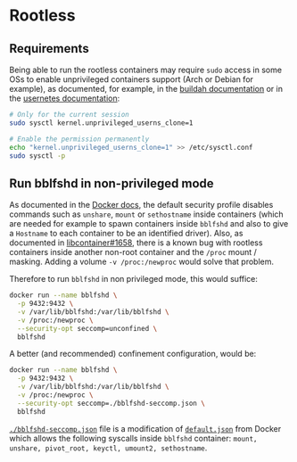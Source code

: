 # Rootless

## Requirements

Being able to run the rootless containers may require `sudo` access in some OSs to enable unprivileged containers 
support (Arch or Debian for example), as documented, for example, in the 
[buildah documentation](https://wiki.archlinux.org/index.php/Buildah#Enable_support_to_build_unprivileged_containers) 
or in the [usernetes documentation](https://github.com/rootless-containers/usernetes#distribution-specific-hint):

```sh
# Only for the current session
sudo sysctl kernel.unprivileged_userns_clone=1
```

```sh
# Enable the permission permanently
echo "kernel.unprivileged_userns_clone=1" >> /etc/sysctl.conf
sudo sysctl -p
```

## Run bblfshd in non-privileged mode

As documented in the [Docker docs](https://docs.docker.com/engine/security/seccomp/), 
the default security profile disables commands such as `unshare`, `mount` or `sethostname` inside containers 
(which are needed for example to spawn containers inside `bblfshd` and also to give a `Hostname` to each 
container to be an identified driver). Also, as documented in 
[libcontainer#1658](https://github.com/opencontainers/runc/issues/1658), 
there is a known bug with rootless containers inside another non-root container and the `/proc` mount / masking. 
Adding a volume `-v /proc:/newproc` would solve that problem. 

Therefore to run `bblfshd` in non privileged mode, this would suffice:


```sh
docker run --name bblfshd \
  -p 9432:9432 \
  -v /var/lib/bblfshd:/var/lib/bblfshd \
  -v /proc:/newproc \
  --security-opt seccomp=unconfined \
  bblfshd
```

A better (and recommended) confinement configuration, would be:

```sh
docker run --name bblfshd \
  -p 9432:9432 \
  -v /var/lib/bblfshd:/var/lib/bblfshd \
  -v /proc:/newproc \
  --security-opt seccomp=./bblfshd-seccomp.json \
  bblfshd
```

[`./bblfshd-seccomp.json`](./bblfshd-seccomp.json) file is a modification of 
[`default.json`](https://github.com/moby/moby/blob/master/profiles/seccomp/default.json) from Docker which allows 
the following syscalls inside `bblfshd` container: `mount, unshare, pivot_root, keyctl, umount2, sethostname`.

